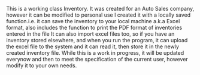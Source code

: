 This is a working class Inventory. It was created for an Auto Sales company, however it can be modified to personal use
I created it with a locally saved function.i.e. it can save the inventory to your local machine a.k.a Excel format, also includes the function to print the PDF format of inventories entered in the file
It can also import excel files too, so if you have an inventory stored elsewhere, and when you run the program, it can upload the excel file to the system and it can read it, then store it in the newly created inventory file.
While this is a work in progress, it will be updated everynow and then to meet the specification of the current user, however modify it to your own needs.
